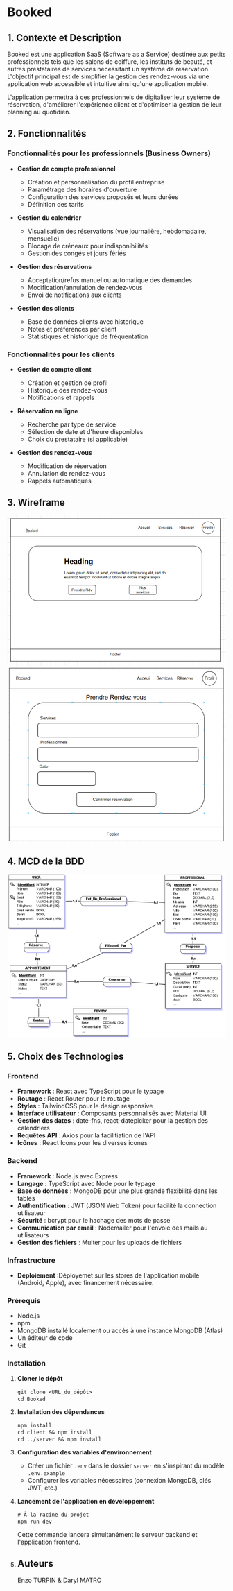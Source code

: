# Booked

## 1. Contexte et Description

Booked est une application SaaS (Software as a Service) destinée aux petits professionnels tels que les salons de coiffure, les instituts de beauté, et autres prestataires de services nécessitant un système de réservation. L'objectif principal est de simplifier la gestion des rendez-vous via une application web accessible et intuitive ainsi qu'une application mobile.

L'application permettra à ces professionnels de digitaliser leur système de réservation, d'améliorer l'expérience client et d'optimiser la gestion de leur planning au quotidien.

## 2. Fonctionnalités

### Fonctionnalités pour les professionnels (Business Owners)

- **Gestion de compte professionnel**

  - Création et personnalisation du profil entreprise
  - Paramétrage des horaires d'ouverture
  - Configuration des services proposés et leurs durées
  - Définition des tarifs

- **Gestion du calendrier**

  - Visualisation des réservations (vue journalière, hebdomadaire, mensuelle)
  - Blocage de créneaux pour indisponibilités
  - Gestion des congés et jours fériés

- **Gestion des réservations**

  - Acceptation/refus manuel ou automatique des demandes
  - Modification/annulation de rendez-vous
  - Envoi de notifications aux clients

- **Gestion des clients**

  - Base de données clients avec historique
  - Notes et préférences par client
  - Statistiques et historique de fréquentation

### Fonctionnalités pour les clients

- **Gestion de compte client**

  - Création et gestion de profil
  - Historique des rendez-vous
  - Notifications et rappels

- **Réservation en ligne**

  - Recherche par type de service
  - Sélection de date et d'heure disponibles
  - Choix du prestataire (si applicable)

- **Gestion des rendez-vous**
  - Modification de réservation
  - Annulation de rendez-vous
  - Rappels automatiques

## 3. Wireframe

![Maquette du site ](image/homepage.png)
![Maquette du site ](image/reservation.png)

## 4. MCD de la BDD

![MCD ](image/BDD.png)

## 5. Choix des Technologies

### Frontend

- **Framework** : React avec TypeScript pour le typage
- **Routage** : React Router pour le routage
- **Styles** : TailwindCSS pour le design responsive
- **Interface utilisateur** : Composants personnalisés avec Material UI
- **Gestion des dates** : date-fns, react-datepicker pour la gestion des calendriers
- **Requêtes API** : Axios pour la facilitiation de l'API
- **Icônes** : React Icons pour les diverses icones

### Backend

- **Framework** : Node.js avec Express
- **Langage** : TypeScript avec Node pour le typage
- **Base de données** : MongoDB pour une plus grande flexibilité dans les tables
- **Authentification** : JWT (JSON Web Token) pour facilité la connection utilisateur
- **Sécurité** : bcrypt pour le hachage des mots de passe
- **Communication par email** : Nodemailer pour l'envoie des mails au utilisateurs
- **Gestion des fichiers** : Multer pour les uploads de fichiers

### Infrastructure

- **Déploiement** :Déployemet sur les stores de l'application mobile (Android, Apple), avec financement nécessaire.

### Prérequis

- Node.js
- npm
- MongoDB installé localement ou accès à une instance MongoDB (Atlas)
- Un éditeur de code
- Git

### Installation

1. **Cloner le dépôt**

   ```
   git clone <URL_du_dépôt>
   cd Booked
   ```

2. **Installation des dépendances**

   ```
   npm install
   cd client && npm install
   cd ../server && npm install
   ```

3. **Configuration des variables d'environnement**

   - Créer un fichier `.env` dans le dossier `server` en s'inspirant du modèle `.env.example`
   - Configurer les variables nécessaires (connexion MongoDB, clés JWT, etc.)

4. **Lancement de l'application en développement**

   ```
   # À la racine du projet
   npm run dev
   ```

   Cette commande lancera simultanément le serveur backend et l'application frontend.

5. ## Auteurs
   Enzo TURPIN &
   Daryl MATRO
